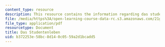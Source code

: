 ```yaml
---
content_type: resource
description: This resource contains the information regarding das studentenleben.
file: /media/https%3A/open-learning-course-data-rc.s3.amazonaws.com/21g-401-german-i-fall-2008/b372253e58bc8d140c0559a2d1bcadd5_MIT21G_401F08_das_stu.pdf
file_type: application/pdf
resourcetype: Document
title: Das Studentenleben
uid: b372253e-58bc-8d14-0c05-59a2d1bcadd5
---
```

